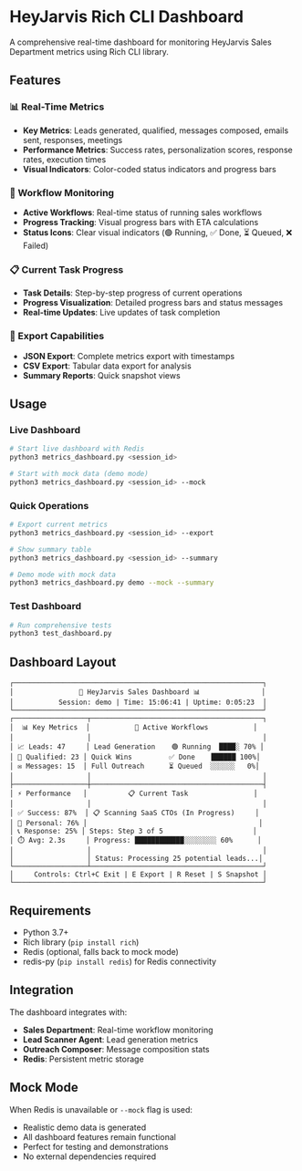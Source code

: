 # HeyJarvis Rich CLI Dashboard

A comprehensive real-time dashboard for monitoring HeyJarvis Sales Department metrics using Rich CLI library.

## Features

### 📊 Real-Time Metrics
- **Key Metrics**: Leads generated, qualified, messages composed, emails sent, responses, meetings
- **Performance Metrics**: Success rates, personalization scores, response rates, execution times
- **Visual Indicators**: Color-coded status indicators and progress bars

### 🔄 Workflow Monitoring
- **Active Workflows**: Real-time status of running sales workflows
- **Progress Tracking**: Visual progress bars with ETA calculations
- **Status Icons**: Clear visual indicators (🟢 Running, ✅ Done, ⏳ Queued, ❌ Failed)

### 📋 Current Task Progress
- **Task Details**: Step-by-step progress of current operations
- **Progress Visualization**: Detailed progress bars and status messages
- **Real-time Updates**: Live updates of task completion

### 💾 Export Capabilities
- **JSON Export**: Complete metrics export with timestamps
- **CSV Export**: Tabular data export for analysis
- **Summary Reports**: Quick snapshot views

## Usage

### Live Dashboard
```bash
# Start live dashboard with Redis
python3 metrics_dashboard.py <session_id>

# Start with mock data (demo mode)
python3 metrics_dashboard.py <session_id> --mock
```

### Quick Operations
```bash
# Export current metrics
python3 metrics_dashboard.py <session_id> --export

# Show summary table
python3 metrics_dashboard.py <session_id> --summary

# Demo mode with mock data
python3 metrics_dashboard.py demo --mock --summary
```

### Test Dashboard
```bash
# Run comprehensive tests
python3 test_dashboard.py
```

## Dashboard Layout

```
┌─────────────────────────────────────────────────────────────┐
│                🤖 HeyJarvis Sales Dashboard 📊               │
│           Session: demo | Time: 15:06:41 | Uptime: 0:05:23  │
└─────────────────────────────────────────────────────────────┘
┌──────────────────┬──────────────────────────────────────────┐
│  📊 Key Metrics  │           🔄 Active Workflows           │
│                  │                                          │
│ 📈 Leads: 47     │ Lead Generation    🟢 Running  ████░ 70% │
│ 🎯 Qualified: 23 │ Quick Wins         ✅ Done    ██████ 100%│
│ ✉️ Messages: 15  │ Full Outreach      ⏳ Queued  ░░░░░░   0%│
│                  │                                          │
├──────────────────┼──────────────────────────────────────────┤
│ ⚡ Performance   │          📋 Current Task                │
│                  │                                          │
│ ✅ Success: 87%  │ 📋 Scanning SaaS CTOs (In Progress)     │
│ 🎨 Personal: 76% │                                          │
│ 📞 Response: 25% │ Steps: Step 3 of 5                      │
│ ⏱️ Avg: 2.3s     │ Progress: ████████████░░░░░░░░ 60%      │
│                  │                                          │
│                  │ Status: Processing 25 potential leads...│
└──────────────────┴──────────────────────────────────────────┘
│     Controls: Ctrl+C Exit | E Export | R Reset | S Snapshot │
└─────────────────────────────────────────────────────────────┘
```

## Requirements

- Python 3.7+
- Rich library (`pip install rich`)
- Redis (optional, falls back to mock mode)
- redis-py (`pip install redis`) for Redis connectivity

## Integration

The dashboard integrates with:
- **Sales Department**: Real-time workflow monitoring
- **Lead Scanner Agent**: Lead generation metrics
- **Outreach Composer**: Message composition stats
- **Redis**: Persistent metric storage

## Mock Mode

When Redis is unavailable or `--mock` flag is used:
- Realistic demo data is generated
- All dashboard features remain functional
- Perfect for testing and demonstrations
- No external dependencies required
